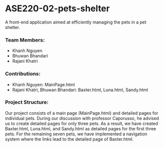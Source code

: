 # ASE220-02-pets-shelter

A front-end application aimed at efficiently managing the pets in a pet shelter.

### Team Members:

- Khanh Nguyen
- Bhuwan Bhandari
- Rajani Khatri

### Contributions:

- Khanh Nguyen: MainPage.html
- Rajani Khatri, Bhuwan Bhandari: Baxter.html, Luna.html, Sandy.html

### Project Structure:

Our project consists of a main page (MainPage.html) and detailed pages for individual pets. During our discussion with professor Caporusso, he advised us to create detailed pages for only three pets. As a result, we have created Baxter.html, Luna.html, and Sandy.html as detailed pages for the first three pets. For the remaining seven pets, we have implemented a navigation system where the links lead to the detailed page of Baxter.html.

